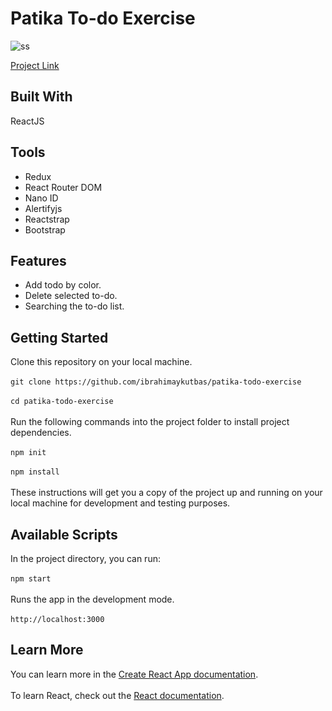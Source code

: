 # Patika To-do Exercise
![ss](https://user-images.githubusercontent.com/80921107/134781585-97a0863a-677b-4e9d-9e6b-417a5117a6c7.png)

[Project Link](https://patika-todo-exercise.web.app/)
## Built With
ReactJS
## Tools
- Redux
- React Router DOM
- Nano ID
- Alertifyjs
- Reactstrap
- Bootstrap
## Features
- Add todo by color.
- Delete selected to-do.
- Searching the to-do list.
## Getting Started
Clone this repository on your local machine.<br/><br/>
`git clone https://github.com/ibrahimaykutbas/patika-todo-exercise`<br/><br/>
`cd patika-todo-exercise`<br/><br/>
Run the following commands into the project folder to install project dependencies.<br/><br/>
`npm init`<br/><br/>
`npm install`<br/><br/>
These instructions will get you a copy of the project up and running on your local machine for development and testing purposes.
## Available Scripts
In the project directory, you can run: <br/><br/>
`npm start`<br/><br/>
Runs the app in the development mode.<br/><br/>
`http://localhost:3000`
## Learn More
You can learn more in the [Create React App documentation](https://create-react-app.dev/docs/getting-started/).<br/><br/>
To learn React, check out the [React documentation](https://reactjs.org/).
